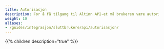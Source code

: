 ```yaml
---
title: Autorisasjon
description: For å få tilgang til Altinn API-et må brukeren være autorisert.
weight: 10
aliases:
- /guides/integrasjon/sluttbrukere/api/autorisasjon/
---
```



{{% children description="true" %}}
